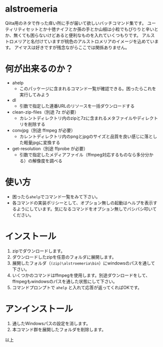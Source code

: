 # alstroemeria
Qiita用のネタで作った痒い所に手が届いて欲しいバッチコマンド集です。
ユーティリティセットとか十徳ナイフとか孫の手とか山椒は小粒でもぴりりと辛いとか、無くても困らないけどあると便利なものを入れていくつもりです。
アルストロメリアと名付けていますが桃色のアルストロメリアのイメージを込めています。
アイマスは好きですが残念ながらここでは関係ありません。

# 何が出来るのか？
- ahelp
    - このパッケージに含まれるコマンド一覧が確認できる。困ったらこれを実行してみよう
- dl
    - 引数で指定した連番URLのリソースを一括ダウンロードする
- clean-zip-files（別途 7z が必要）
    - カレントディレクトリ内のzipと7zに含まれるメタファイルやディレクトリを削除する
- convjpg（別途 ffmpeg が必要）
    - カレントディレクトリ内のpngとjpgのサイズと品質を良い感じに落とした軽量jpgに変換する
- get-resolution（別途 ffprobe が必要）
    - 引数で指定したメディアファイル（ffmpeg対応するものなら多分分かる）の解像度を調べる

# 使い方
- 困ったら`ahelp`でコマンド一覧をみて下さい。
- 各コマンドの実装ポリシーとして、オプション無しの起動はヘルプを表示するようにしています。気になるコマンドをオプション無しでバシバシ叩いてください。

# インストール
1. zipでダウンロードします。
2. ダウンロードしたzipを任意のフォルダに展開します。
3. 展開したフォルダ（`(zip)\alstroemeria\bin`）にwindowsのパスを通して下さい。
4. いくつかのコマンドはffmpegを使用します。別途ダウンロードをして、ffmpegもwindowsのパスを通した状態にして下さい。
5. コマンドプロンプトで `ahelp` と入れて応答が返ってくればOKです。

# アンインストール
1. 通したWindowsパスの設定を消します。
2. 本コマンド群を展開したフォルダを削除します。

以上
